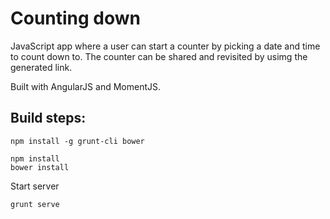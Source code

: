 Counting down
============

JavaScript app where a user can start a counter by picking a date and time to count down to. The counter can be shared and revisited by usimg the generated link.    

Built with AngularJS and MomentJS.

Build steps:  
-----------

```npm install -g grunt-cli bower```

    npm install
    bower install

Start server

    grunt serve
